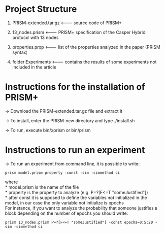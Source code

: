 # Project Structure

1. PRISM-extended.tar.gz <--- source code of PRISM+

2. 13_nodes.prism <--- PRISM+ specification of the Casper Hybrid protocol with 13 nodes

3. properties.prop <--- list of the properties analyzed in the paper (PRISM syntax)

4. folder Experiments <--- contains the results of some experiments not included in the article


# Instructions for the installation of PRISM+

-> Download the PRISM-extended.tar.gz file and extract it

-> To install, enter the PRISM-new directory and type ./install.sh

-> To run, execute bin/xprism or bin/prism


# Instructions to run an experiment

-> To run an experiment from command line, it is possible to write:
```console
prism model.prism property -const -sim -simmethod ci
```
  where <br/>
    * model.prism is the name of the file<br/>
    * property is the property to analyze (e.g. P=?[F<=T "someJustified"])<br/> 
    * after const it is supposed to define the variables not initialized in the model, in our case the only variable not initialize is epochs<br/>
  For instance, if you want to analyze the probability that someone justifies a block depending on the number of epochs you should write:
```console
prism 13_nodes.prism P=?[F<=T "someJustified"] -const epochs=0:5:20 -sim -simmethod ci
```
